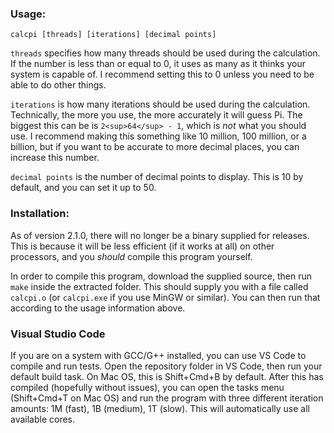 ### Usage:
`calcpi [threads] [iterations] [decimal points]`

`threads` specifies how many threads should be used during the calculation. If the number is less than or equal to 0, it uses as many as it thinks your system is capable of. I recommend setting this to 0 unless you need to be able to do other things.

`iterations` is how many iterations should be used during the calculation. Technically, the more you use, the more accurately it will guess Pi. The biggest this can be is `2<sup>64</sup> - 1`, which is *not* what you should use. I recommend making this something like 10 million, 100 million, or a billion, but if you want to be accurate to more decimal places, you can increase this number.

`decimal points` is the number of decimal points to display. This is 10 by default, and you can set it up to 50.

### Installation:
As of version 2.1.0, there will no longer be a binary supplied for releases. This is because it will be less efficient (if it works at all) on other processors, and you *should* compile this program yourself.

In order to compile this program, download the supplied source, then run `make` inside the extracted folder. This should supply you with a file called `calcpi.o` (or `calcpi.exe` if you use MinGW or similar). You can then run that according to the usage information above.

### Visual Studio Code

If you are on a system with GCC/G++ installed, you can use VS Code to compile and run tests. Open the repository folder in VS Code, then run your default build task. On Mac OS, this is Shift+Cmd+B by default. After this has compiled (hopefully without issues), you can open the tasks menu (Shift+Cmd+T on Mac OS) and run the program with three different iteration amounts: 1M (fast), 1B (medium), 1T (slow). This will automatically use all available cores.